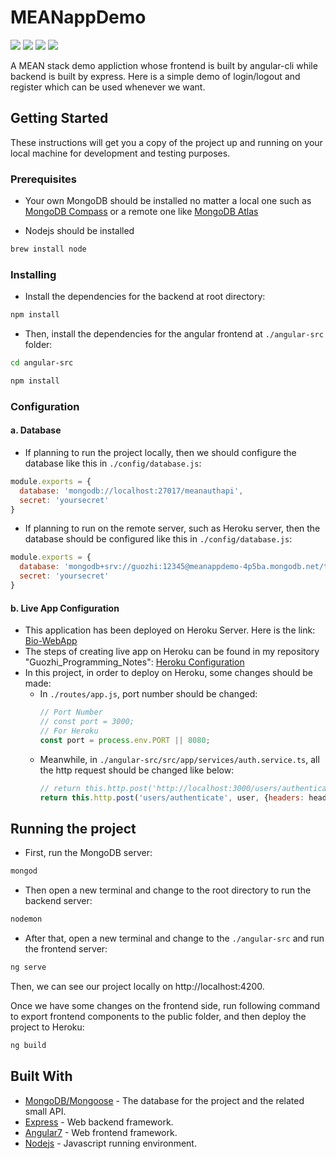 # MEANappDemo
![](https://img.shields.io/badge/node-^6.7.0-blue.svg) ![](https://img.shields.io/badge/angular-^7.2.0-blue.svg) ![](https://img.shields.io/badge/express-^4.16.3-green.svg) ![](https://img.shields.io/badge/mongoose-^5.1.5-green.svg) <br>

A MEAN stack demo appliction whose frontend is built by angular-cli while backend is built by express. Here is a simple demo of login/logout and register which can be used whenever we want.

## Getting Started

These instructions will get you a copy of the project up and running on your local machine for development and testing purposes.

### Prerequisites

* Your own MongoDB should be installed no matter 
a local one such as [MongoDB Compass](https://www.mongodb.com/products/compass)
 or a remote one like [MongoDB Atlas](https://www.mongodb.com/cloud/atlas)

* Nodejs should be installed

```Bash
brew install node
```

### Installing

* Install the dependencies for the backend at root directory:

```Bash
npm install
```

* Then, install the dependencies for the angular frontend at `./angular-src` folder:

```Bash
cd angular-src

npm install
```

### Configuration

#### a. Database
* If planning to run the project locally, then we should configure the database like this in `./config/database.js`:

```javascript
module.exports = {
  database: 'mongodb://localhost:27017/meanauthapi',
  secret: 'yoursecret'
}
```
* If planning to run on the remote server, such as Heroku server, then the database should be configured like this in `./config/database.js`:

```javascript
module.exports = {
  database: 'mongodb+srv://guozhi:12345@meanappdemo-4p5ba.mongodb.net/test?retryWrites=true',
  secret: 'yoursecret'
}
```

#### b. Live App Configuration
* This application has been deployed on Heroku Server. Here is the link: [Bio-WebApp](https://meanauthappdemo.herokuapp.com/)<br>
* The steps of creating live app on Heroku can be found in my repository "Guozhi_Programming_Notes": [Heroku Configuration](https://app.gitbook.com/@tangguozhi53/s/guozhi-programming-notes/configuration-tutorials/1.12-heroku-configuration) <br>
* In this project, in order to deploy on Heroku, some changes should be made:
  * In `./routes/app.js`, port number should be changed:
    ```javascript
    // Port Number
    // const port = 3000;
    // For Heroku
    const port = process.env.PORT || 8080;
    ```
  * Meanwhile, in `./angular-src/src/app/services/auth.service.ts`, all the http request should be changed like below:
    ```javascript
    // return this.http.post('http://localhost:3000/users/authenticate', user, {headers: headers})
    return this.http.post('users/authenticate', user, {headers: headers})
    ```

## Running the project

* First, run the MongoDB server:
```Bash
mongod
```

* Then open a new terminal and change to the root directory to run the backend server:

```Bash
nodemon
```

* After that, open a new terminal and change to the `./angular-src` and run the frontend server:

```Bash
ng serve
```

Then, we can see our project locally on http://localhost:4200.

Once we have some changes on the frontend side, run following command to export frontend components to the public folder, and then deploy the project to Heroku:

```Bash
ng build
```

## Built With

* [MongoDB/Mongoose](https://www.npmjs.com/package/mongoose) - The database for the project and the related small API.
* [Express](https://expressjs.com/) - Web backend framework.
* [Angular7](https://angular.io/) - Web frontend framework.
* [Nodejs](https://nodejs.org/en/) - Javascript running environment.